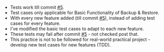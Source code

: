 - Tests work till commit [#5](https://github.com/siddhant-vij/Backup-and-Restore-Utility/tree/ba4a277050a5281b594ef6855cfb8826e01b452a).
- Test cases only applicable for Basic Functionality of Backup & Restore.
- With every new feature added (till commit [#5](https://github.com/siddhant-vij/Backup-and-Restore-Utility/tree/ba4a277050a5281b594ef6855cfb8826e01b452a)), instead of adding test cases for every feature.
- I've modified the basic test cases to adapt to each new feature.
- These tests may fail after commit [#5](https://github.com/siddhant-vij/Backup-and-Restore-Utility/tree/ba4a277050a5281b594ef6855cfb8826e01b452a) - not checked post that.
- This practice is not to be followed for real-world practical project - develop new test cases for new features (TDD).